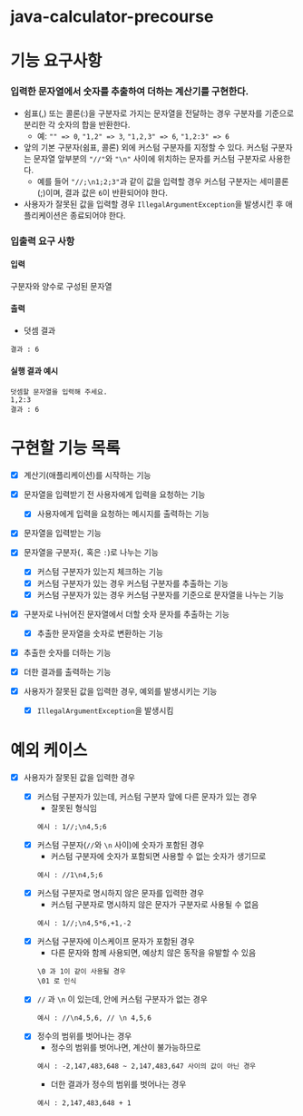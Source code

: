 # java-calculator-precourse

# 기능 요구사항

### 입력한 문자열에서 숫자를 추출하여 더하는 계산기를 구현한다.

- 쉼표(,) 또는 콜론(:)을 구분자로 가지는 문자열을 전달하는 경우 구분자를 기준으로 분리한 각 숫자의 합을 반환한다.
    - 예: `"" => 0`, `"1,2" => 3`, `"1,2,3" => 6`, `"1,2:3" => 6`
- 앞의 기본 구분자(쉼표, 콜론) 외에 커스텀 구분자를 지정할 수 있다. 커스텀 구분자는 문자열 앞부분의 `"//"`와 `"\n"` 사이에 위치하는 문자를 커스텀 구분자로 사용한다.
    - 예를 들어 `"//;\n1;2;3"`과 같이 값을 입력할 경우 커스텀 구분자는 세미콜론(;)이며, 결과 값은 `6`이 반환되어야 한다.
- 사용자가 잘못된 값을 입력할 경우 `IllegalArgumentException`을 발생시킨 후 애플리케이션은 종료되어야 한다.

### 입출력 요구 사항

#### 입력

구분자와 양수로 구성된 문자열

#### 출력

- 덧셈 결과

```
결과 : 6
```

#### 실행 결과 예시

```
덧셈할 문자열을 입력해 주세요.
1,2:3
결과 : 6
```

# 구현할 기능 목록

- [X] 계산기(애플리케이션)를 시작하는 기능

- [X] 문자열을 입력받기 전 사용자에게 입력을 요청하는 기능
    - [X] 사용자에게 입력을 요청하는 메시지를 출력하는 기능

- [X] 문자열을 입력받는 기능

- [X] 문자열을 구분자(`,` 혹은 `:`)로 나누는 기능

    - [X] 커스텀 구분자가 있는지 체크하는 기능
    - [X] 커스텀 구분자가 있는 경우 커스텀 구분자를 추출하는 기능
    - [X] 커스텀 구분자가 있는 경우 커스텀 구분자를 기준으로 문자열을 나누는 기능

- [X] 구분자로 나뉘어진 문자열에서 더할 숫자 문자를 추출하는 기능

    - [X] 추출한 문자열을 숫자로 변환하는 기능

- [X] 추출한 숫자를 더하는 기능

- [X] 더한 결과를 출력하는 기능

- [X] 사용자가 잘못된 값을 입력한 경우, 예외를 발생시키는 기능

    - [X] `IllegalArgumentException`을 발생시킴

# 예외 케이스

- [X] 사용자가 잘못된 값을 입력한 경우

    - [X] 커스텀 구분자가 있는데, 커스텀 구분자 앞에 다른 문자가 있는 경우
        - 잘못된 형식임
        ```
        예시 : 1//;\n4,5;6
        ```
    - [X] 커스텀 구분자(`//`와 `\n` 사이)에 숫자가 포함된 경우
        - 커스텀 구분자에 숫자가 포함되면 사용할 수 없는 숫자가 생기므로
        ```
        예시 : //1\n4,5;6
        ```
    - [X] 커스텀 구분자로 명시하지 않은 문자를 입력한 경우
        - 커스텀 구분자로 명시하지 않은 문자가 구분자로 사용될 수 없음
        ```
        예시 : 1//;\n4,5*6,+1,-2
        ```
    - [X] 커스텀 구분자에 이스케이프 문자가 포함된 경우
        - 다른 문자와 함께 사용되면, 예상치 않은 동작을 유발할 수 있음
        ```
        \0 과 1이 같이 사용될 경우
        \01 로 인식
        ```
    - [X] `//` 과 `\n` 이 있는데, 안에 커스텀 구분자가 없는 경우
        ```
        예시 : //\n4,5,6, // \n 4,5,6
        ```
    - [X] 정수의 범위를 벗어나는 경우
        - 정수의 범위를 벗어나면, 계산이 불가능하므로
        ```
        예시 : -2,147,483,648 ~ 2,147,483,647 사이의 값이 아닌 경우
        ```
        - 더한 결과가 정수의 범위를 벗어나는 경우
        ```
        예시 : 2,147,483,648 + 1
        ```